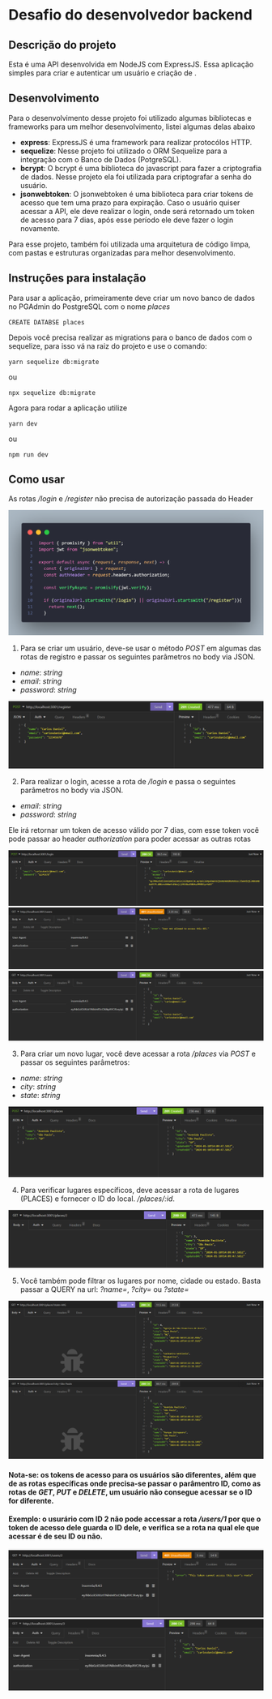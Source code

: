 # Desafio do desenvolvedor backend

## Descrição do projeto

Esta é uma API desenvolvida em NodeJS com ExpressJS. Essa aplicação simples para criar e autenticar um usuário e criação de .



## Desenvolvimento

Para o desenvolvimento desse projeto foi utilizado algumas bibliotecas e frameworks para um melhor desenvolvimento, listei algumas delas abaixo

- **express**: ExpressJS é uma framework para realizar protocólos HTTP.
- **sequelize**: Nesse projeto foi utilizado o ORM Sequelize para a integração com o Banco de Dados (PotgreSQL).
- **bcrypt**: O bcrypt é uma biblioteca do javascript para fazer a criptografia de dados. Nesse projeto ela foi utilizada para criptografar a senha do usuário.
- **jsonwebtoken**: O jsonwebtoken é uma biblioteca para criar tokens de acesso que tem uma prazo para expiração. Caso o usuário quiser acessar a API, ele deve realizar o login, onde será retornado um token de acesso para 7 dias, após esse período ele deve fazer o login novamente.

Para esse projeto, também foi utilizada uma arquitetura de código limpa, com pastas e estruturas organizadas para melhor desenvolvimento. 



## Instruções para instalação

Para usar a aplicação, primeiramente deve criar um novo banco de dados no PGAdmin do PostgreSQL com o nome _places_

```
CREATE DATABSE places
```


Depois você precisa realizar as migrations para o banco de dados com o sequelize, para isso vá na raiz do projeto e use o comando:

```
yarn sequelize db:migrate
```
ou
```
npx sequelize db:migrate
```


Agora para rodar a aplicação utilize 
```
yarn dev
```
ou
```
npm run dev
```


## Como usar

As rotas _/login_ e _/register_ não precisa de autorização passada do Header

<img src="/assets/images/1.png">

1. Para se criar um usuário, deve-se usar o método _POST_ em algumas das rotas de registro e passar os seguintes parâmetros no body via JSON.
  - _name_: _string_
  - _email_: _string_
  - _password_: _string_

<img src="/assets/images/2.png">


2. Para realizar o login, acesse a rota de _/login_ e passa o seguintes parâmetros no body via JSON.
  - _email_: _string_
  - _password_: _string_

Ele irá retornar um token de acesso válido por 7 dias, com esse token você pode passar ao header _authorization_ para poder acessar as outras rotas

<img src="/assets/images/3.png">

<img src="/assets/images/4.png">

<img src="/assets/images/5.png">


3. Para criar um novo lugar, você deve acessar a rota _/places_ via _POST_ e passar os seguintes parâmetros:
  - _name_: _string_
  - _city_: _string_
  - _state_: _string_

<img src="/assets/images/6.png">


4. Para verificar lugares específicos, deve acessar a rota de lugares (PLACES) e fornecer o ID do local. _/places/:id_.

<img src="/assets/images/7.png">

5. Você também pode filtrar os lugares por nome, cidade ou estado. Basta passar a QUERY na url: _?name=_, _?city=_ ou _?state=_

<img src="/assets/images/10.png">

<img src="/assets/images/11.png">


#### Nota-se: os tokens de acesso para os usuários são diferentes, além que de as rotas específicas onde precisa-se passar o parâmentro ID, como as rotas de _GET_, _PUT_ e _DELETE_, um usuário não consegue acessar se o ID for diferente.

#### Exemplo: o usurário com ID 2 não pode accessar a rota _/users/1_ por que o token de acesso dele guarda o ID dele, e verifica se a rota na qual ele que acessar é de seu ID ou não.

<img src="/assets/images/8.png">

<img src="/assets/images/9.png">
